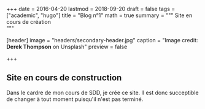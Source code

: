 +++
date = 2016-04-20
lastmod = 2018-09-20
draft = false
tags = ["academic", "hugo"]
title = "Blog n°1"
math = true
summary = """
Site en cours de création  
"""

[header]
image = "headers/secondary-header.jpg"
caption = "Image credit: **Derek Thompson** on Unsplash"
preview = false

+++


## Site en cours de construction

Dans le cardre de mon cours de SDD, je crée ce site. Il est donc succeptible de changer à tout moment puisqu'il n'est pas terminé. 
